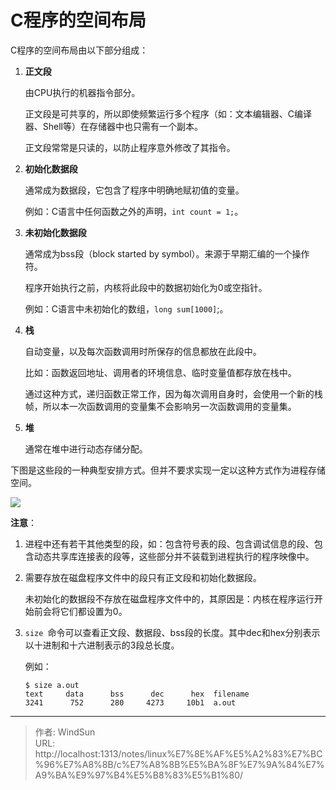 # C程序的空间布局


C程序的空间布局由以下部分组成：

1. **正文段**

   由CPU执行的机器指令部分。

   正文段是可共享的，所以即使频繁运行多个程序（如：文本编辑器、C编译器、Shell等）在存储器中也只需有一个副本。

   正文段常常是只读的，以防止程序意外修改了其指令。
2. **初始化数据段**

   通常成为数据段，它包含了程序中明确地赋初值的变量。

   例如：C语言中任何函数之外的声明，`int count = 1;`。
3. **未初始化数据段**

   通常成为bss段（block started by symbol）。来源于早期汇编的一个操作符。

   程序开始执行之前，内核将此段中的数据初始化为0或空指针。

   例如：C语言中未初始化的数组，`long sum[1000]`;。
4. **栈**

   自动变量，以及每次函数调用时所保存的信息都放在此段中。

   比如：函数返回地址、调用者的环境信息、临时变量值都存放在栈中。

   通过这种方式，递归函数正常工作，因为每次调用自身时，会使用一个新的栈帧，所以本一次函数调用的变量集不会影响另一次函数调用的变量集。
5. **堆**

   通常在堆中进行动态存储分配。

下图是这些段的一种典型安排方式。但并不要求实现一定以这种方式作为进程存储空间。

![](/image/image_qOUEwjHirM.png)

**注意**：

1. 进程中还有若干其他类型的段，如：包含符号表的段、包含调试信息的段、包含动态共享库连接表的段等，这些部分并不装载到进程执行的程序映像中。
2. 需要存放在磁盘程序文件中的段只有正文段和初始化数据段。

   未初始化的数据段不存放在磁盘程序文件中的，其原因是：内核在程序运行开始前会将它们都设置为0。
3. `size `命令可以查看正文段、数据段、bss段的长度。其中dec和hex分别表示以十进制和十六进制表示的3段总长度。

   例如：
   ```
   $ size a.out 
   text     data      bss      dec      hex  filename
   3241      752      280     4273     10b1  a.out

   ```


---

> 作者: WindSun  
> URL: http://localhost:1313/notes/linux%E7%8E%AF%E5%A2%83%E7%BC%96%E7%A8%8B/c%E7%A8%8B%E5%BA%8F%E7%9A%84%E7%A9%BA%E9%97%B4%E5%B8%83%E5%B1%80/  

